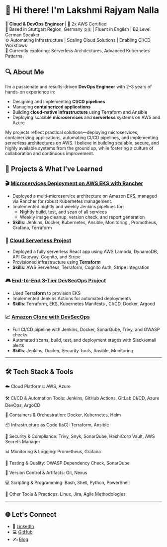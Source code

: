 # 👋 Hi there! I'm Lakshmi Rajyam Nalla


🎯 **Cloud & DevOps Engineer** | 🏅 2x AWS Certified  
📍 Based in Stuttgart Region, Germany 🇩🇪 | Fluent in English | B2 Level German Speaker  
⚙️ Automating Infrastructure | Scaling Cloud Solutions | Enabling CI/CD Workflows  
🔄 Currently exploring: Serverless Architectures, Advanced Kubernetes Patterns

## 🔍 About Me

I’m a passionate and results-driven **DevOps Engineer** with 2–3 years of hands-on experience in:

- Designing and implementing **CI/CD pipelines**
- Managing **containerized applications**
- Building **cloud-native infrastructure** using Terraform and Ansible
- Deploying scalable **microservices** and **serverless** systems on AWS and Azure

My projects reflect practical solutions—deploying microservices, containerizing applications, automating CI/CD pipelines, and implementing serverless architectures on AWS. I believe in building scalable, secure, and highly available systems from the ground up, while fostering a culture of collaboration and continuous improvement.


## 🔨 Projects & What I’ve Learned

### 🎬 [Microservices Deployment on AWS EKS with Rancher](https://github.com/Nalla06/Microservices-deploy-EKS-Rancher.git)
- Deployed a multi-microservice architecture on Amazon EKS, managed via Rancher for robust Kubernetes management.
- Implemented nightly and weekly Jenkins pipelines for:
    - Nightly build, test, and scan of all services
    - Weekly image cleanup, version check, and report generation
- **Skills**: Jenkins, Docker, Kubernetes, Ansible, Monitoring , Promotheus, Grafana, Terraform

### 🛒 [ Cloud Serverless Project](https://github.com/Nalla06/Cloud-Serverless-Project-Terraform.git)
- Deployed a fully serverless React app using AWS Lambda, DynamoDB, API Gateway, Cognito, and Stripe
- Provisioned infrastructure using **Terraform**
- **Skills**: AWS Serverless, Terraform, Cognito Auth, Stripe Integration

### 🎮 [End-to-End 3-Tier DevSecOps Project](https://github.com/Nalla06/End-to-End-3-tier-DevSecops-Project.git)
- Used **Terraform** to provision EKS
- Implemented Jenkins Actions for automated deployments
- **Skills**: Terraform, EKS, Kubernetes Manifests , CI/CD, Docker, Argocd

### 📈 [Amazon Clone with DevSecOps](https://github.com/Nalla06/amazon-clone-cicd-argo.git)
- Full CI/CD pipeline with Jenkins, Docker, SonarQube, Trivy, and OWASP checks
- Automated scans, build, test, and deployment stages with Slack/email alerts
- **Skills**: Jenkins, Docker, Security Tools, Ansible, Monitoring

---

## 🛠 Tech Stack & Tools
☁️ Cloud Platforms:
AWS, Azure

🛠 CI/CD & Automation Tools:
Jenkins, GitHub Actions, GitLab CI/CD, Azure DevOps, ArgoCD

🐳 Containers & Orchestration:
Docker, Kubernetes, Helm

📦 Infrastructure as Code (IaC):
Terraform, Ansible

🔐 Security & Compliance:
Trivy, Snyk, SonarQube, HashiCorp Vault, AWS Secrets Manager

📊 Monitoring & Logging:
Prometheus, Grafana

🧪 Testing & Quality:
OWASP Dependency Check, SonarQube

🔁 Version Control & Artifacts:
Git, Nexus

💻 Scripting & Programming:
Bash, Shell, Python, PowerShell

🧰 Other Tools & Practices:
Linux, Jira, Agile Methodologies

---


## 🌐 Let's Connect

- 💼 [LinkedIn](https://www.linkedin.com/in/lakshmirajyam-nalla)
- 💻 [GitHub]( https://github.com/Nalla06)
- ✍️ [Blog](https://blog.nallalakshmirajyam.click)